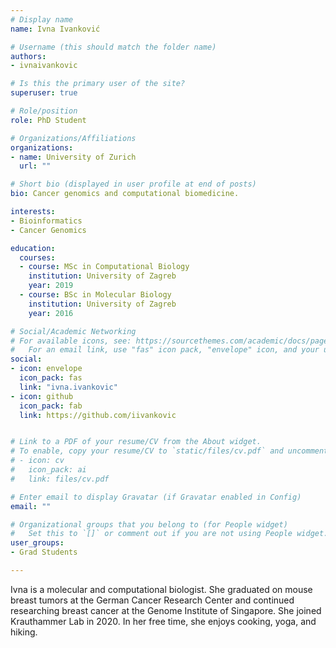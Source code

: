 ```yaml
---
# Display name
name: Ivna Ivanković

# Username (this should match the folder name)
authors:
- ivnaivankovic

# Is this the primary user of the site?
superuser: true

# Role/position
role: PhD Student

# Organizations/Affiliations
organizations:
- name: University of Zurich
  url: ""

# Short bio (displayed in user profile at end of posts)
bio: Cancer genomics and computational biomedicine.

interests:
- Bioinformatics
- Cancer Genomics

education:
  courses:
  - course: MSc in Computational Biology
    institution: University of Zagreb
    year: 2019
  - course: BSc in Molecular Biology
    institution: University of Zagreb
    year: 2016

# Social/Academic Networking
# For available icons, see: https://sourcethemes.com/academic/docs/page-builder/#icons
#   For an email link, use "fas" icon pack, "envelope" icon, and your uzh email up to before the '@'.
social:
- icon: envelope
  icon_pack: fas
  link: "ivna.ivankovic"
- icon: github
  icon_pack: fab
  link: https://github.com/iivankovic


# Link to a PDF of your resume/CV from the About widget.
# To enable, copy your resume/CV to `static/files/cv.pdf` and uncomment the lines below.
# - icon: cv
#   icon_pack: ai
#   link: files/cv.pdf

# Enter email to display Gravatar (if Gravatar enabled in Config)
email: ""

# Organizational groups that you belong to (for People widget)
#   Set this to `[]` or comment out if you are not using People widget.
user_groups:
- Grad Students

---
```


Ivna is a molecular and computational biologist. She graduated on mouse breast tumors at the German Cancer Research Center and continued researching breast cancer at the Genome Institute of Singapore. She joined Krauthammer Lab in 2020. In her free time, she enjoys cooking, yoga, and hiking. 
